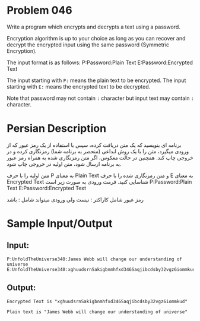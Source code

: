 # Problem 046
Write a program which encrypts and decrypts a text using a password. 

Encryption algorithm is up to your choice as long as you can recover 
and decrypt the encrypted input using the same password (Symmetric Encryption).

The input format is as follows:
P:Password:Plain Text
E:Password:Encrypted Text

The input starting with `P:` means the plain text to be encrypted.
The input starting with `E:` means the encrypted text to be decrypted.

Note that password may not contain `:` character but input text may contain `:` character.

# Persian Description
برنامه ای بنویسید که یک متن دریافت کرده، سپس با استفاده از یک رمز عبور که از ورودی میگیرد، متن را با یک روش ابداعی (منحصر به برنامه شما) رمزنگاری کرده و در خروجی چاپ کند.
همچنین در حالت معکوس، اگر متن رمزنگاری شده به همراه رمز عبور به برنامه ارسال شود، متن اولیه در خروجی چاپ شود. 

متن اولیه را با حرف P به معنای Plain Text و متن رمزنگاری شده را با حرف E به معنای Encrypted Text شناسایی کنید. فرمت ورودی به صورت زیر است
P:Password:Plain Text
E:Password:Encrypted Text

رمز عبور شامل کاراکتر : نیست ولی ورودی میتواند شامل : باشد

# Sample Input/Output

## Input:
```
P:UnfoldTheUniverse340:James Webb will change our understanding of universe
E:UnfoldTheUniverse340:xghuudsrnSakigbnmhfxd346Saqjibcdsby32vgz6iommkud
```

## Output: 
```
Encrypted Text is "xghuudsrnSakigbnmhfxd346Saqjibcdsby32vgz6iommkud"

Plain text is "James Webb will change our understanding of universe"
```